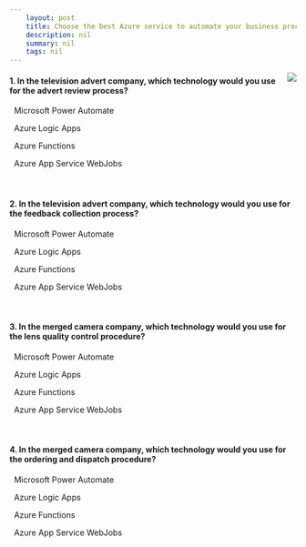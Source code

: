 ```yaml
---
    layout: post
    title: Choose the best Azure service to automate your business processes 
    description: nil
    summary: nil
    tags: nil
---
```



 <a target="_blank" href="https://docs.microsoft.com/en-us/learn/modules/choose-azure-service-to-integrate-and-automate-business-processes/6-knowledge-check/"><i class="fas fa-external-link-alt"></i> </a>
 <img align="right" src="https://docs.microsoft.com/en-us/learn/achievements/choose-azure-service-to-integrate-and-automate-business-processes.svg">
####  1. In the television advert company, which technology would you use for the advert review process?


<i class='fas fa-check-square' style='color: Dodgerblue;'></i> &nbsp;&nbsp;Microsoft Power Automate

<i class='far fa-square'></i> &nbsp;&nbsp;Azure Logic Apps

<i class='far fa-square'></i> &nbsp;&nbsp;Azure Functions

<i class='far fa-square'></i> &nbsp;&nbsp;Azure App Service WebJobs
<br />
<br />
<br />

####  2. In the television advert company, which technology would you use for the feedback collection process?


<i class='far fa-square'></i> &nbsp;&nbsp;Microsoft Power Automate

<i class='far fa-square'></i> &nbsp;&nbsp;Azure Logic Apps

<i class='far fa-square'></i> &nbsp;&nbsp;Azure Functions

<i class='fas fa-check-square' style='color: Dodgerblue;'></i> &nbsp;&nbsp;Azure App Service WebJobs
<br />
<br />
<br />

####  3. In the merged camera company, which technology would you use for the lens quality control procedure?


<i class='far fa-square'></i> &nbsp;&nbsp;Microsoft Power Automate

<i class='fas fa-check-square' style='color: Dodgerblue;'></i> &nbsp;&nbsp;Azure Logic Apps

<i class='far fa-square'></i> &nbsp;&nbsp;Azure Functions

<i class='far fa-square'></i> &nbsp;&nbsp;Azure App Service WebJobs
<br />
<br />
<br />

####  4. In the merged camera company, which technology would you use for the ordering and dispatch procedure?


<i class='far fa-square'></i> &nbsp;&nbsp;Microsoft Power Automate

<i class='fas fa-check-square' style='color: Dodgerblue;'></i> &nbsp;&nbsp;Azure Logic Apps

<i class='far fa-square'></i> &nbsp;&nbsp;Azure Functions

<i class='far fa-square'></i> &nbsp;&nbsp;Azure App Service WebJobs
<br />
<br />
<br />
